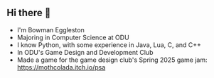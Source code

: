## Hi there 👋
- I'm Bowman Eggleston
- Majoring in Computer Science at ODU
- I know Python, with some experience in Java, Lua, C, and C++
- In ODU's Game Design and Development Club
- Made a game for the game design club's Spring 2025 game jam: https://mothcolada.itch.io/psa
<!--
**beggl001/beggl001** is a ✨ _special_ ✨ repository because its `README.md` (this file) appears on your GitHub profile.

Here are some ideas to get you started:

- 🔭 I’m currently working on ...
- 🌱 I’m currently learning ...
- 👯 I’m looking to collaborate on ...
- 🤔 I’m looking for help with ...
- 💬 Ask me about ...
- 📫 How to reach me: ...
- 😄 Pronouns: ...
- ⚡ Fun fact: ...
-->
